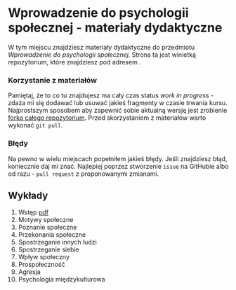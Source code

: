 # Wprowadzenie do psychologii społecznej - materiały dydaktyczne
W tym miejscu znajdziesz materiały dydaktyczne do przedmiotu *Wprowadzenie do psychologii społecznej*. Strona ta jest winietką repozytorium, które znajdziesz pod adresem [](https://github.com/k-basinski/wdps). 

### Korzystanie z materiałów
Pamiętaj, że to co tu znajdujesz ma cały czas status *work in progress* - zdaża mi się dodawać lub usuwać jakieś fragmenty w czasie trwania kursu. Najprostszym sposobem aby zapewnić sobie aktualną wersję jest zrobienie [forka całego repozytorium](https://help.github.com/articles/fork-a-repo/). Przed skorzystaniem z materiałów warto wykonać `git pull`. 

### Błędy
Na pewno w wielu miejscach popełniłem jakieś błędy. Jeśli znajdziesz błąd, koniecznie daj mi znać. Najlepiej poprzez stworzenie `issue` na GitHubie albo od razu - `pull request` z proponowanymi zmianami.

## Wykłady
1. Wstęp [pdf](https://github.com/k-basinski/01-wstep.pdf)
2. Motywy społeczne
2. Poznanie społeczne
4. Przekonania społeczne
4. Spostrzeganie innych ludzi
4. Spostrzeganie siebie
5. Wpływ społeczny
5. Prospołeczność
5. Agresja
5. Psychologia międzykulturowa
